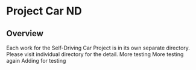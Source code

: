 # Project **Car ND** 

Overview
---
Each work for the Self-Driving Car Project is in its own separate directory. Please visit individual directory for the detail.
More testing
More testing again
Adding for testing
